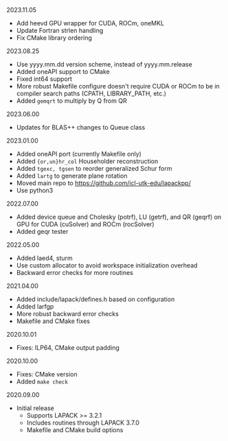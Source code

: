 2023.11.05
  - Add heevd GPU wrapper for CUDA, ROCm, oneMKL
  - Update Fortran strlen handling
  - Fix CMake library ordering

2023.08.25
  - Use yyyy.mm.dd version scheme, instead of yyyy.mm.release
  - Added oneAPI support to CMake
  - Fixed int64 support
  - More robust Makefile configure doesn't require CUDA or ROCm to be in
    compiler search paths (CPATH, LIBRARY_PATH, etc.)
  - Added `gemqrt` to multiply by Q from QR

2023.06.00
  - Updates for BLAS++ changes to Queue class

2023.01.00
  - Added oneAPI port (currently Makefile only)
  - Added `{or,un}hr_col` Householder reconstruction
  - Added `tgexc, tgsen` to reorder generalized Schur form
  - Added `lartg` to generate plane rotation
  - Moved main repo to https://github.com/icl-utk-edu/lapackpp/
  - Use python3

2022.07.00
  - Added device queue and Cholesky (potrf), LU (getrf), and QR (geqrf) on GPU
    for CUDA (cuSolver) and ROCm (rocSolver)
  - Added geqr tester

2022.05.00
  - Added laed4, sturm
  - Use custom allocator to avoid workspace initialization overhead
  - Backward error checks for more routines

2021.04.00
  - Added include/lapack/defines.h based on configuration
  - Added larfgp
  - More robust backward error checks
  - Makefile and CMake fixes

2020.10.01
  - Fixes: ILP64, CMake output padding

2020.10.00
  - Fixes: CMake version
  - Added `make check`

2020.09.00
  - Initial release
    - Supports LAPACK >= 3.2.1
    - Includes routines through LAPACK 3.7.0
    - Makefile and CMake build options
